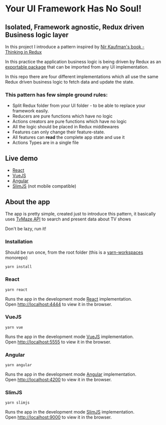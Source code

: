 Your UI Framework Has No Soul! 
==============================
## Isolated, Framework agnostic, Redux driven Business logic layer

In this project I introduce a pattern inspired by [Nir Kaufman's book - Thinking in Redux](https://leanpub.com/thinking-in-Redux) <br />

In this practice the application business logic is being driven by Redux as an [exportable package](./redux-logic-layer/index.js) that can be imported from any UI implementation. <br />

In this repo there are four different implementations which all use the same Redux driven business logic to fetch data and update the state. 

### This pattern has few simple ground rules:

- Split Redux folder from your UI folder - to be able to replace your framework easily.
- Reducers are pure functions which have no logic
- Actions creators are pure functions which have no logic
- All the logic should be placed in Redux middlewares
- Features can only change their feature-state.
- All features can <b>read</b> the complete app state and use it 
- Actions Types are in a single file

## Live demo
- [React](https://redux-dev-pattern-react.netlify.com/)
- [VueJS](https://redux-dev-pattern-vue.netlify.com/)
- [Angular](https://redux-dev-pattern-angular.netlify.com/)
- [SlimJS](https://redux-dev-pattern-slimjs.netlify.com/) (not mobile compatible) 

## About the app

The app is pretty simple, created just to introduce this pattern, it basically 
uses [TvMaze API](http://www.tvmaze.com/) to search and present data about TV shows

Don't be lazy, run it!

### Installation
Should be run once, from the root folder (this is a [yarn-workspaces](https://yarnpkg.com/lang/en/docs/workspaces/) monorepo)
```
yarn install
```

### React
```
yarn react
```

Runs the app in the development mode [React](https://reactjs.org/) implementation.<br>
Open [http://localhost:4444](http://localhost:4444) to view it in the browser.

### VueJS
```
yarn vue
```

Runs the app in the development mode [VueJS](https://vuejs.org/) implementation.<br>
Open [http://localhost:5555](http://localhost:5555) to view it in the browser.


### Angular
```
yarn angular
```

Runs the app in the development mode [Angular](https://angular.io/) implementation.<br>
Open [http://localhost:4200](http://localhost:4200) to view it in the browser.

### SlimJS
```
yarn slimjs
```

Runs the app in the development mode [SlimJS](http://slimjs.com) implementation.<br>
Open [http://localhost:9000](http://localhost:9000) to view it in the browser.


